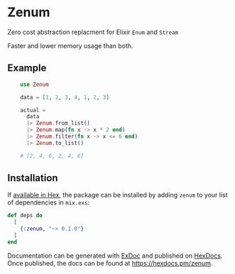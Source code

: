 # Zenum

Zero cost abstraction replacment for Elixir `Enum` and `Stream`

Faster and lower memory usage than both.

## Example
```elixir
    use Zenum

    data = [1, 2, 3, 4, 1, 2, 3]

    actual =
      data
      |> Zenum.from_list()
      |> Zenum.map(fn x -> x * 2 end)
      |> Zenum.filter(fn x -> x <= 6 end)
      |> Zenum.to_list()

    # [2, 4, 6, 2, 4, 6]
```

## Installation

If [available in Hex](https://hex.pm/docs/publish), the package can be installed
by adding `zenum` to your list of dependencies in `mix.exs`:

```elixir
def deps do
  [
    {:zenum, "~> 0.1.0"}
  ]
end
```

Documentation can be generated with [ExDoc](https://github.com/elixir-lang/ex_doc)
and published on [HexDocs](https://hexdocs.pm). Once published, the docs can
be found at <https://hexdocs.pm/zenum>.

